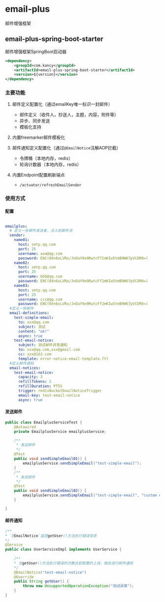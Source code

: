 # email-plus

邮件增强框架

## email-plus-spring-boot-starter

邮件增强框架SpringBoot启动器

```xml
<dependency>
    <groupId>com.kancy</groupId>
    <artifactId>email-plus-spring-boot-starter</artifactId>
    <version>${version}</version>
</dependency>
```

### 主要功能

1. 邮件定义配置化（通过emailKey唯一标识一封邮件）
    
    - 邮件定义（收件人，抄送人，主题，内容，附件等）
    - 异步、同步发送
    - 模板化支持
    
2. 内置freemarker邮件模板化
3. 邮件通知定义配置化（通过`@EmailNotice`注解AOP拦截）
   
   - 令牌桶（本地内存，redis）
   - 轮询计数器（本地内存，redis）
   
4. 内置Endpoint配置刷新端点

    - `/actuator/refreshEmailSender`

### 使用方式

#### 配置

```yml

emailplus:
  # 定义一些邮件发送者，注入到邮件池
  sender:
    name01:
      host: smtp.qq.com
      port: 25
      username: aaa@qq.com
      password: ENC(0Xn6xLVRo/JnOaY9e9RwtcFf2mKIw5tmB9W67pVCOR0=)
    name02:
      host: smtp.qq.com
      port: 25
      username: bbb@qq.com
      password: ENC(0Xn6xLVRo/JnOaY9e9RwtcFf2mKIw5tmB9W67pVCOR0=)
    name03:
      host: smtp.qq.com
      port: 25
      username: ccc@qq.com
      password: ENC(0Xn6xLVRo/JnOaY9e9RwtcFf2mKIw5tmB9W67pVCOR0=)
  #定义一些邮件
  email-definitions:
    test-simple-email:
      to: xxx@qq.com
      subject: 测试
      content: "ok!"
      async: true
    test-email-notice:
      subject: 测试邮件异常通知
      to: xxx@qq.com,xxx@gmail.com
      cc: xxx@163.com
      template: error-notice-email-template.ftl
  #定义邮件通知
  email-notices:
    test-email-notice:
      capacity: 3
      refillTokens: 2
      refillDuration: PT5S
      trigger: redisBucketEmailNoticeTrigger
      email-key: test-email-notice
      async: true
```

#### 发送邮件

```java
public class EmailplusServiceTest {
    @Autowired
    private EmailplusService emailplusService;

    /**
     * 发送邮件
     */
    @Test
    public void sendSimpleEmail01() {
        emailplusService.sendSimpleEmail("test-simple-email");
    }
    /**
     * 发送邮件
     */
    @Test
    public void sendSimpleEmail02() {
        emailplusService.sendSimpleEmail("test-simple-email", "custom email contents");
    }

}
```


#### 邮件通知

```java
/**
* `@EmailNotice`监控getUser()方法执行错误信息
*/
@Service
public class UserServiceImpl implements UserService {
    
    /**
    * 当getUser()方法执行错误的次数达到配置的上线，就会进行邮件通知
    */
    @EmailNotice("test-email-notice")
    @Override
    public String getUser() {
        throw new UnsupportedOperationException("测试异常");
    }
}
```